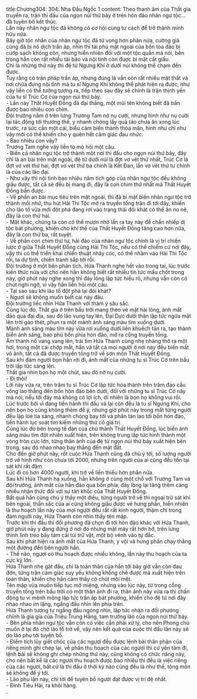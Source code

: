 title:Chương304: 304: Nha Đầu Ngốc 1
content:
Theo thanh âm của Thất gia truyền ra, trận thi đấu của ngọn núi thứ bảy ở trên hòn đảo nhân ngư tộc… đã tuyên bố kết thúc.<br>Lần này nhân ngư tộc đã không có cơ hội cùng tư cách để trở thành minh hữu nữa.<br>Bây giờ tộc nhân của nhân ngư tộc đã tử vong hơn phân nửa, cường giả cũng đã bị nô dịch trấn áp, nhìn thì tài phú mặt ngoài của bốn tòa đảo bị cướp sạch không còn, nhưng hiển nhiên đối với một tộc quần mà nói, bên trong hẳn còn rất nhiều tài bảo và nội tình còn được bí mật cất giấu.<br>Chỉ là những thứ này thì đệ tử Ngưng Khí ở dưới núi không thể chạm đến được.<br>Tuy rằng có trận pháp trấn áp, nhưng đúng là vẫn còn rất nhiều mật thất và nơi chứa đựng nội tình mà tu sĩ Ngưng Khí không thể phát hiện ra được, như vậy liền có thể tưởng tượng ra, tiếp theo sau đây sẽ chính là trận thịnh yến của tu sĩ Trúc Cơ của ngọn núi thứ bảy.<br>- Lần này Thất Huyết Đồng đã đại thắng, một mũi tên không biết đã bắn được bao nhiêu con chim.<br>Đội trưởng nằm ở trên lưng Trương Tam nở nụ cười, nhưng hình như nụ cười lại tác động tới thương thế, y nhanh chóng lấy quả táo chưa ăn xong lúc trước, ra sức cắn một cái, biểu cảm biến thành thỏa mãn, hình như chỉ như vậy mới có thể khiến cho y quên hết cảm giác đau nhức.<br>- Bao nhiêu con vậy?<br>Trương Tam nghe vậy liền tò mò hỏi một câu.<br>- Biến cả nhân ngư tộc trở thành một nơi thi đấu cho ngọn núi thứ bảy, đây chỉ là an bài trên mặt ngoài, đệ tử dưới núi là đợt vơ vét thứ nhất, Trúc Cơ là đợt vơ vét thứ hai, đợt vơ vét thứ ba chính là Kết Đan, lần vơ vét thứ tư chính là của các lão đại.<br>- Như vậy thì nội tình bao nhiêu năm tích góp của nhân ngư tộc đều không giấu được, tất cả sẽ đều bị mang đi, đây là con chim thứ nhất mà Thất Huyết Đồng bắn được.<br>- Về phần an bài mục tiêu trên mặt ngoài, thì đã bí mật biến nhân ngư tộc trở thành mồi nhử, thu hút Hải Thi Tộc mở ra truyền tống trận đi tới đây, khiến cho lão tổ vừa mới đột phá đang rơi vào trạng thái đói khát có thể ăn no nê, đây là con thứ hai.<br>- Mặt khác, chúng ta còn có thể mượn nhờ lần ra tay này để chấn nhiếp dị tộc bát phương, khiến cho khí thế của Thất Huyết Đồng tăng cao hơn nữa, đây là con thứ ba, rất tuyệt.<br>- Về phần con chim thứ tư, hải đảo của nhân ngư tộc chính là vị trí chiến lược ở giữa Thất Huyết Đồng cùng Hải Thi Tộc, nếu có thể chiếm cứ nơi đây, vậy thì có thể triển khai chiến thuật nhảy cóc, có thể nhằm vào Hải Thi Tộc rồi, ta dự tính, chiến tranh sắp tới rồi.<br>Đội trưởng ở một bên phân tích, Hứa Thanh nghe hết vào trong tai, lúc trước kiến thức nửa vời cho nên hắn không biết rất nhiều tin tức mấu chốt trong này, giờ phút này nghe xong thì đáy lòng lập tức hiểu rõ, nhưng vẫn còn có chút nghi ngờ, vì vậy hắn liền hỏi một câu.<br>- Tại sao sau khi lão tổ đột phá lại đói khát?<br>- Ngươi sẽ không muốn biết cái này đâu.<br>Đội trưởng liếc nhìn Hứa Thanh với thâm ý sâu sắc.<br>Cùng lúc đó, Thất gia ở trên bầu trời mang theo vẻ mặt hài lòng, ánh mắt đảo qua đại địa, sau đó lão vung tay lên, Đại Dực dưới thân lập tức ngửa mặt lên trời gào thét, phun ra một mảnh ánh sáng màu tím xuống dưới.<br>Mảnh ánh sáng màu tím này vừa rơi xuống dưới liền khuếch tán ra, tạo thành biển ánh sáng, bao phủ bốn phía hòn đảo, mở ra cổng truyền tống.<br>Âm thanh nổ vang vang lên, trái tim Hứa Thanh cũng nhẹ nhàng thở ra một hơi, trong một cái chớp mắt, hắn và tất cả mọi người ở nơi này đều biến mất vô ảnh, tất cả đã được truyền tống trở về sơn môn Thất Huyết Đồng.<br>Sau khi đám người bọn hắn rời đi, ánh mắt của những tu sĩ Trúc Cơ trên bầu trời lập tức sáng lên.<br>Thất gia nhìn bọn họ một chút, sau đó nở nụ cười.<br>- Đi thôi!<br>Lời này vừa ra, trên trăm tu sĩ Trúc Cơ lập tức hóa thành trên trăm đạo cầu vồng lao thẳng đến bốn hòn đảo bên dưới, đối với những tu sĩ Trúc Cơ này mà nói, nếu tới đây mà không có lợi ích, dĩ nhiên là bọn họ không vui rồi.<br>Lúc trước bởi vì đang tiến hành thi đấu vả lại còn đều là tu sĩ Ngưng Khí, cho nên bọn họ cũng không thèm để ý, nhưng giờ phút này trong mắt từng người đều lập lòe tia sáng, nhanh chóng bay tới và phân tán lao tới bốn hòn đảo, tiến hành lục soát tìm kiếm những thứ có giá trị.<br>Cùng lúc đó bên trong tế đàn của chủ thành Thất Huyết Đồng, lúc biển ánh sáng màu tím đột nhiên xuất hiện, trên không trung lập tức hình thành một vòng tròn cực lớn, từng thân ảnh của đệ tử ngọn núi thứ bảy xuất hiện bên trong, sau đó nhao nhao bay thẳng đến mặt đất.<br>Cho đến giờ phút này, rốt cuộc Hứa Thanh cũng đã chú ý tới, số lượng người trở về hình như còn chưa tới 2000, nhưng trên người của ai cũng đều tồn tại sát khí rất đậm.<br>Lúc đi có hơn 4000 người, khi trở về liền thiếu hơn phân nửa.<br>Sau khi Hứa Thanh hạ xuống, hắn không ở cùng một chỗ với Trương Tam và đội trưởng, ánh mắt của hắn đảo qua bốn phía, đáy lòng lại tăng thêm càng nhiều nhận thức đối với sự tàn khốc của Thất Huyết Đồng.<br>Bất quá hắn cũng chú ý thấy một điều, từng người trở về thì ngoại trừ sát khí bên ngoài, thần sắc của ai cũng không giấu được vẻ hưng phấn, hiển nhiên là thu hoạch lần này của mọi người đều rất rất kinh người, thậm chí trong đám người này, Hứa Thanh còn nhìn thấy tên mập.<br>Trước khi thi đấu thì đối phương đã chọn đi tới hòn đảo khác với Hứa Thanh, giờ phút này y đang đứng ở nơi đó nhưng mặt mày rất hớn hở, trên lưng thình lình treo bảy tám cái túi trữ vật, một bộ vênh váo tự đắc.<br>Sau khi phát hiện ra ánh mắt của Hứa Thanh, y vội vã hưng phấn chạy thẳng một đường đến bên người hắn.<br>- Thế nào, ngươi có thu hoạch được nhiều không, lần này thu hoạch của ta cực kỳ lớn.<br>Hứa Thanh nhẹ gật đầu, chỉ là toàn thân của hắn tới bây giờ vẫn còn đau đớn, từng trận cảm giác suy yếu không khống chế được mà xuất hiện trên toàn thân, khiến cho hắn cảm thấy có chút mỏi mệt.<br>Tên mập vừa muốn tiếp tục mở miệng, nhưng vào lúc này, từ trong cổng truyền tống trên bầu trời có một thân ảnh đi ra, thân ảnh này vừa ra thì chấn động tu vi mênh mông lập tức trấn áp bát phương, khiến cho đệ tử nơi đây nhao nhao im lặng, ngẩng đầu nhìn lên phía trên.<br>Hứa Thanh tương tự ngẩng đầu ngóng nhìn, lập tức nhận ra đối phương chính là gia gia của Triệu Trung Hằng, tam trưởng lão của ngọn núi thứ bảy.<br>- Bên phía nhân ngư tộc vẫn còn có việc cần phải xử lý, cho nên Phong chủ muốn ở lại đó chờ lão tổ trở về, vậy nên kết quả của cuộc thi đấu lần này sẽ do lão phu tới tuyên bố.<br>- Điểm tích lũy giết chóc của các ngươi đều được lệnh bài thân phận của riêng mình ghi chép lại, về phần thu hoạch của các ngươi thì cứ yên tâm đi, lệnh bài sẽ không ghi chép những thứ này, cũng không có chức năng này, cho nên bất kể là các ngươi thu hoạch được bao nhiêu thì đều là việc riêng của các ngươi, bất cứ là thi đấu ở thời kỳ nào cũng đều là như thế, tông môn sẽ không để ý tới.<br>- Lão phu lần này, chỉ tới để tuyên bố người đạt được vị trí đệ nhất.<br>- Đinh Tiêu Hải, ra khỏi hàng.<br>.<br>